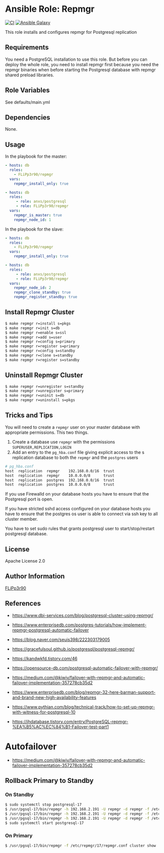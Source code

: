 # Ansible Role: Repmgr

[![CI](https://github.com/FLiPp3r90/ansible-role-repmgr/workflows/CI/badge.svg?event=push)](https://github.com/FLiPp3r90/ansible-role-repmgr/actions?query=workflow%3ACI)
[![Ansible Galaxy](https://img.shields.io/badge/ansible--galaxy-flipp3r90.repmgr-blue.svg)](https://galaxy.ansible.com/flipp3r90/repmgr/)

This role installs and configures repmgr for Postgresql replication

## Requirements
You need a PostgreSQL installation to use this role. 
But before you can deploy the whole role, you need to install repmgr first because you need the repmgr binaries when before starting the Postgresql database with repmgr shared preload libraries.

## Role Variables

See defaults/main.yml

## Dependencies

None.

## Usage

In the playbook for the master:

```yaml
- hosts: db
  roles:
    - FLiPp3r90/repmgr
  vars:
    repmgr_install_only: true

- hosts: db
  roles:
     - role: anxs/postgresql
     - role: FLiPp3r90/repmgr
  vars:
    repmgr_is_master: true
    repmgr_node_id: 1
```

In the playbook for the slave:

```yaml
- hosts: db
  roles:
    - FLiPp3r90/repmgr
  vars:
    repmgr_install_only: true

- hosts: db
  roles:
     - role: anxs/postgresql
     - role: FLiPp3r90/repmgr
  vars:
    repmgr_node_id: 2
    repmgr_clone_standby: true
    repmgr_register_standby: true
```

## Install Repmgr Cluster
~~~bash
$ make repmgr r=install s=pkgs
$ make repmgr r=init s=db
$ make repmgr r=enable s=ssl
$ make repmgr r=add s=user
$ make repmgr r=config s=primary
$ make repmgr r=register s=primary
$ make repmgr r=config s=standby
$ make repmgr r=clone s=standby
$ make repmgr r=register s=standby
~~~

## Uninstall Repmgr Cluster
~~~bash
$ make repmgr r=unregister s=standby
$ make repmgr r=unregister s=primary
$ make repmgr r=uninit s=db
$ make repmgr r=uninstall s=pkgs
~~~


## Tricks and Tips

You will need to create a `repmgr` user on your master database with
appropriate permissions.  This two things.

1. Create a database use `repmgr` with the permissions
   `SUPERUSER,REPLICATION,LOGIN`
2. Add an entry to the `pg_hba.conf` file giving explicit access to the
s   replication database to both the `repmgr` and the `postgres` users

  ```bash
  # pg_hba.conf
  host  replication  repmgr    192.168.0.0/16  trust
  host  replication  repmgr    10.0.0.0/8      trust
  host  replication  postgres  192.168.0.0/16  trust
  host  replication  postgres  10.0.0.0/8      trust

  ```

If you use Firewalld on your database hosts you have to ensure that the Postgresql port is open.

If you have stricted sshd access configured on your database hosts you have to ensure that the postgres os user is able to connect via ssh key to all cluster member.

You have to set sudo rules that grants postgresql user to start/stop/restart postgresql database. 


## License

Apache License 2.0

## Author Information

[FLiPp3r90](https://github.com/FLiPp3r90)


## References
- https://www.dbi-services.com/blog/postgresql-cluster-using-repmgr/
- https://www.enterprisedb.com/postgres-tutorials/how-implement-repmgr-postgresql-automatic-failover
- https://blog.naver.com/seuis398/222303179005
- https://gracefulsoul.github.io/postgresql/postgresql-repmgr/
- https://kandwkfd.tistory.com/46
- https://opensource-db.com/postgresql-automatic-failover-with-repmgr/
- https://medium.com/@kiwiv/failover-with-repmgr-and-automatic-failover-implementation-357278cb35d2

- https://www.enterprisedb.com/blog/repmgr-32-here-barman-support-and-brand-new-high-availability-features
- https://www.pythian.com/blog/technical-track/how-to-set-up-repmgr-with-witness-for-postgresql-10
- https://jhdatabase.tistory.com/entry/PostgreSQL-repmgr-%EA%B5%AC%EC%84%B1-Failover-test-part1



# Autofailover
- https://medium.com/@kiwiv/failover-with-repmgr-and-automatic-failover-implementation-357278cb35d2



## Rollback Primary to Standby
### On Standby
~~~bash
$ sudo systemctl stop postgresql-17
$ /usr/pgsql-17/bin/repmgr -h 192.168.2.191 -U repmgr -d repmgr -f /etc/repmgr/17/repmgr.conf standby clone --dry-run
$ /usr/pgsql-17/bin/repmgr -h 192.168.2.191 -U repmgr -d repmgr -f /etc/repmgr/17/repmgr.conf standby clone -F
$ /usr/pgsql-17/bin/repmgr -h 192.168.2.191 -U repmgr -d repmgr -f /etc/repmgr/17/repmgr.conf standby register --force
$ sudo systemctl start postgresql-17
~~~
### On Primary
~~~bash
$ /usr/pgsql-17/bin/repmgr -f /etc/repmgr/17/repmgr.conf cluster show
~~~


